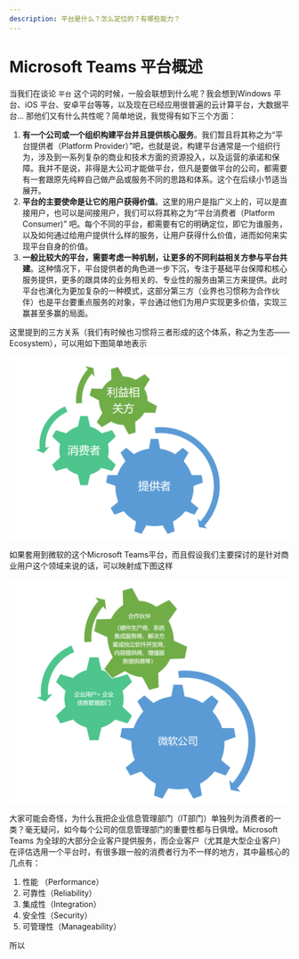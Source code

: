 ```yaml
---
description: 平台是什么？怎么定位的？有哪些能力？
---
```


# Microsoft Teams 平台概述

当我们在谈论 `平台` 这个词的时候，一般会联想到什么呢？我会想到Windows 平台、iOS 平台、安卓平台等等，以及现在已经应用很普遍的云计算平台，大数据平台… 那他们又有什么共性呢？简单地说，我觉得有如下三个方面：

1. **有一个公司或一个组织构建平台并且提供核心服务**。我们暂且将其称之为“平台提供者（Platform Provider）”吧，也就是说，构建平台通常是一个组织行为，涉及到一系列复杂的商业和技术方面的资源投入，以及运营的承诺和保障。我并不是说，非得是大公司才能做平台，但凡是要做平台的公司，都需要有一套跟原先纯粹自己做产品或服务不同的思路和体系。这个在后续小节适当展开。
2. **平台的主要使命是让它的用户获得价值**。这里的用户是指广义上的，可以是直接用户，也可以是间接用户，我们可以将其称之为“平台消费者（Platform Consumer\)” 吧。每个不同的平台，都需要有它的明确定位，即它为谁服务，以及如何通过给用户提供什么样的服务，让用户获得什么价值，进而如何来实现平台自身的价值。
3. **一般比较大的平台，需要考虑一种机制，让更多的不同利益相关方参与平台共建**。这种情况下，平台提供者的角色进一步下沉，专注于基础平台保障和核心服务提供，更多的跟具体的业务相关的、专业性的服务由第三方来提供。此时平台也演化为更加复杂的一种模式，这部分第三方（业界也习惯称为合作伙伴）也是平台要重点服务的对象，平台通过他们为用户实现更多价值，实现三赢甚至多赢的局面。

这里提到的三方关系（我们有时候也习惯将三者形成的这个体系，称之为生态——Ecosystem），可以用如下图简单地表示

![](../.gitbook/assets/image%20%285%29.png)

如果套用到微软的这个Microsoft Teams平台，而且假设我们主要探讨的是针对商业用户这个领域来说的话，可以映射成下图这样

![](../.gitbook/assets/image.png)

大家可能会奇怪，为什么我把企业信息管理部门（IT部门）单独列为消费者的一类？毫无疑问，如今每个公司的信息管理部门的重要性都与日俱增。Microsoft Teams 为全球的大部分企业客户提供服务，而企业客户（尤其是大型企业客户）在评估选用一个平台时，有很多跟一般的消费者行为不一样的地方，其中最核心的几点有：

1. 性能 （Performance）
2. 可靠性（Reliability）
3. 集成性（Integration）
4. 安全性（Security）
5. 可管理性（Manageability）

所以





